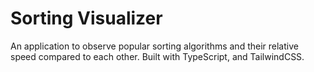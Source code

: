 # Sorting Visualizer
An application to observe popular sorting algorithms and their relative speed compared to each other. Built with TypeScript, and TailwindCSS.
